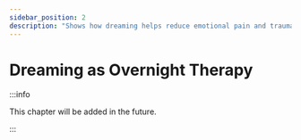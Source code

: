 ```yaml
---
sidebar_position: 2
description: "Shows how dreaming helps reduce emotional pain and trauma by decoupling emotion from memory."
---
```


# Dreaming as Overnight Therapy

:::info

This chapter will be added in the future.

:::
